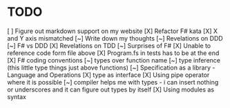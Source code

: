 # TODO
[ ] Figure out markdown support on my website
[X] Refactor F# kata
    [X] X and Y axis mismatched
[~] Write down my thoughts
    [~] Revelations on DDD
        [~] F# vs DDD
    [X] Revelations on TDD
    [~] Surprises of F#
        [X] Unable to reference code form file above
        [X] Program.fs in tests has to be at the end
        [X] F# coding conventions
        [~] types over function name
            [~] type inference (this little type things just above functions)
        [~] Specification as a library - Language and Operations
            [X] type as interface
        [X] Using pipe operator where it is possible
        [~] compiler helps me with types - i can insert nothing or underscores and it can figure out types by itself
    [X] Using modules as syntax
